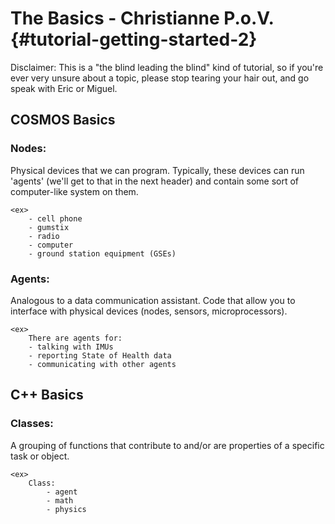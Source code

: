 The Basics - Christianne P.o.V. {#tutorial-getting-started-2}
===============================

Disclaimer: This is a "the blind leading the blind" kind of tutorial, so if you're ever very unsure about a topic, please stop tearing your hair out, and go speak with Eric or Miguel.

## COSMOS Basics

### Nodes: 
Physical devices that we can program. Typically, these devices can run 'agents' (we'll get to that in the next header) and contain some sort of computer-like system on them. 
	
	<ex>
		- cell phone
		- gumstix
		- radio
		- computer
		- ground station equipment (GSEs)

### Agents:
Analogous to a data communication assistant.
Code that allow you to interface with physical devices (nodes, sensors, microprocessors).	
	
	<ex>
		There are agents for:
		- talking with IMUs
		- reporting State of Health data
		- communicating with other agents

## C++ Basics

### Classes:
A grouping of functions that contribute to and/or are properties of a specific task or object.
	
	<ex>
		Class:
			- agent
			- math
			- physics
			

